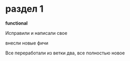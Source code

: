# раздел 1

**functional**


Исправили и написали свое

внесли новые фичи

Все переработали из ветки два, все полностью новое